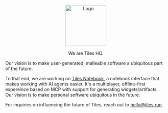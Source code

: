 <p align="center">
  <a href="https://github.com/tileshq/">
    <img src="https://avatars.githubusercontent.com/u/210493283?s=200&v=4" alt="Logo" width="128">
  </a>
</h1>
  <p align="center">
    We are Tiles HQ.
    <br />
  </p>
</p>

<p>Our vision is to make user-generated, malleable software a ubiquitous part of the future. 

To that end, we are working on <a href="https://tiles.run">Tiles Notebook</a>, a notebook interface that makes working with AI agents easier. It's a multiplayer, offline-first expereince based on MCP with support for generating widgets/artifacts. Our vision is to make personal software ubiquitous in the future.</p> 

For inquiries on influencing the future of Tiles, reach out to <a href="mailto:hello@tiles.run">hello@tiles.run.</a></p>
